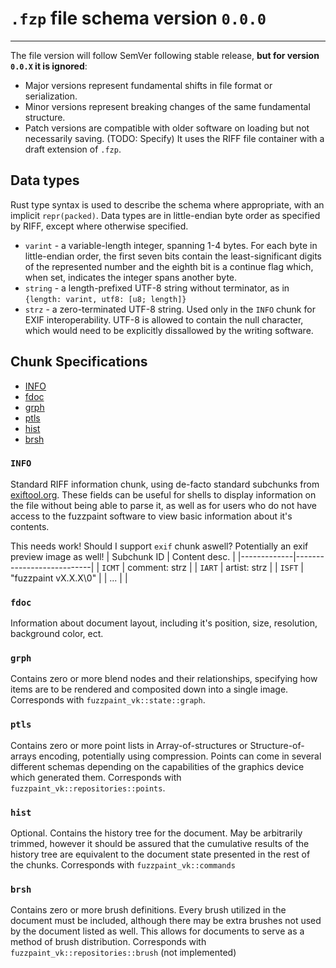 # `.fzp` file schema version `0.0.0`
---

The file version will follow SemVer following stable release, **but for version `0.0.X` it is ignored**:
 * Major versions represent fundamental shifts in file format or serialization.
 * Minor versions represent breaking changes of the same fundamental structure.
 * Patch versions are compatible with older software on loading but not necessarily saving. (TODO: Specify)
It uses the RIFF file container with a draft extension of `.fzp`.

## Data types
Rust type syntax is used to describe the schema where appropriate, with an implicit `repr(packed)`. Data types are in little-endian byte order as specified by RIFF, except where otherwise specified.

* `varint` - a variable-length integer, spanning 1-4 bytes. For each byte in little-endian order, the first seven bits
contain the least-significant digits of the represented number and the eighth bit is a continue flag which, when set,
indicates the integer spans another byte.
* `string` - a length-prefixed UTF-8 string without terminator, as in `{length: varint, utf8: [u8; length]}`
* `strz` - a zero-terminated UTF-8 string. Used only in the `INFO` chunk for EXIF interoperability. UTF-8 is allowed to contain the null character, which would need to be explicitly dissallowed by the writing software.

## Chunk Specifications
 * [INFO](#info)
 * [fdoc](#grph)
 * [grph](#grph)
 * [ptls](#ptls)
 * [hist](#hist)
 * [brsh](#brsh)


### `INFO`
Standard RIFF information chunk, using de-facto standard subchunks from [exiftool.org](https://exiftool.org/TagNames/RIFF.html#Info).
These fields can be useful for shells to display information on the file without being able to parse it, as well as for users who do not have access to the fuzzpaint software to view basic information about it's contents.

This needs work! Should I support `exif` chunk aswell? Potentially an exif preview image as well!
| Subchunk ID | Content desc.             |
|-------------|---------------------------|
| `ICMT`      | comment: strz             |
| `IART`      | artist: strz              |
| `ISFT`      | "fuzzpaint vX.X.X\0"      |
| ...         |                           |

### `fdoc`
Information about document layout, including it's position, size, resolution, background color, ect.
### `grph`
Contains zero or more blend nodes and their relationships, specifying how items are to be rendered and composited down into a single image.
Corresponds with `fuzzpaint_vk::state::graph`.
### `ptls`
Contains zero or more point lists in Array-of-structures or Structure-of-arrays encoding, potentially using compression. Points can come in several different schemas depending on the capabilities of the graphics device which generated them.
Corresponds with `fuzzpaint_vk::repositories::points`.
### `hist`
Optional. Contains the history tree for the document. May be arbitrarily trimmed, however it should be assured that the cumulative results of the history tree are equivalent to the document state presented in the rest of the chunks.
Corresponds with `fuzzpaint_vk::commands`
### `brsh`
Contains zero or more brush definitions. Every brush utilized in the document must be included, although there may be extra brushes not used by the document listed as well. This allows for documents to serve as a method of brush distribution.
Corresponds with `fuzzpaint_vk::repositories::brush` (not implemented)